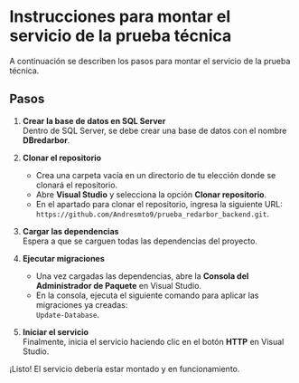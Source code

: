 # Instrucciones para montar el servicio de la prueba técnica

A continuación se describen los pasos para montar el servicio de la prueba técnica.

## Pasos

1. **Crear la base de datos en SQL Server**  
   Dentro de SQL Server, se debe crear una base de datos con el nombre **DBredarbor**.

2. **Clonar el repositorio**  
   - Crea una carpeta vacía en un directorio de tu elección donde se clonará el repositorio.
   - Abre **Visual Studio** y selecciona la opción **Clonar repositorio**.
   - En el apartado para clonar el repositorio, ingresa la siguiente URL:  
     `https://github.com/Andresmto9/prueba_redarbor_backend.git`.

3. **Cargar las dependencias**  
   Espera a que se carguen todas las dependencias del proyecto.

4. **Ejecutar migraciones**  
   - Una vez cargadas las dependencias, abre la **Consola del Administrador de Paquete** en Visual Studio.
   - En la consola, ejecuta el siguiente comando para aplicar las migraciones ya creadas:  
     `Update-Database`.

5. **Iniciar el servicio**  
   Finalmente, inicia el servicio haciendo clic en el botón **HTTP** en Visual Studio.

¡Listo! El servicio debería estar montado y en funcionamiento.
